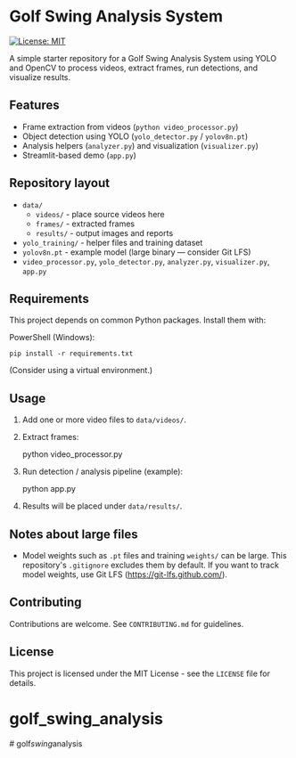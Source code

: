 # Golf Swing Analysis System

[![License: MIT](https://img.shields.io/badge/License-MIT-blue.svg)](LICENSE)

A simple starter repository for a Golf Swing Analysis System using YOLO and OpenCV to process videos, extract frames, run detections, and visualize results.

## Features

- Frame extraction from videos (`python video_processor.py`)
- Object detection using YOLO (`yolo_detector.py` / `yolov8n.pt`)
- Analysis helpers (`analyzer.py`) and visualization (`visualizer.py`)
- Streamlit-based demo (`app.py`)

## Repository layout

- `data/`
  - `videos/` - place source videos here
  - `frames/` - extracted frames
  - `results/` - output images and reports
- `yolo_training/` - helper files and training dataset
- `yolov8n.pt` - example model (large binary — consider Git LFS)
- `video_processor.py`, `yolo_detector.py`, `analyzer.py`, `visualizer.py`, `app.py`

## Requirements

This project depends on common Python packages. Install them with:

PowerShell (Windows):

    pip install -r requirements.txt

(Consider using a virtual environment.)

## Usage

1. Add one or more video files to `data/videos/`.
2. Extract frames:

    python video_processor.py

3. Run detection / analysis pipeline (example):

    python app.py

4. Results will be placed under `data/results/`.

## Notes about large files

- Model weights such as `.pt` files and training `weights/` can be large. This repository's `.gitignore` excludes them by default. If you want to track model weights, use Git LFS (https://git-lfs.github.com/).

## Contributing

Contributions are welcome. See `CONTRIBUTING.md` for guidelines.

## License

This project is licensed under the MIT License - see the `LICENSE` file for details.
# golf_swing_analysis
#   g o l f _ s w i n g _ a n a l y s i s 
 
 
